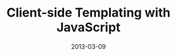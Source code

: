 ---
title: Client-side Templating with JavaScript
date: 2013-03-09
location: Boston Code Camp 19
link: http://willkle.in/talks/templating-with-javascript/
---